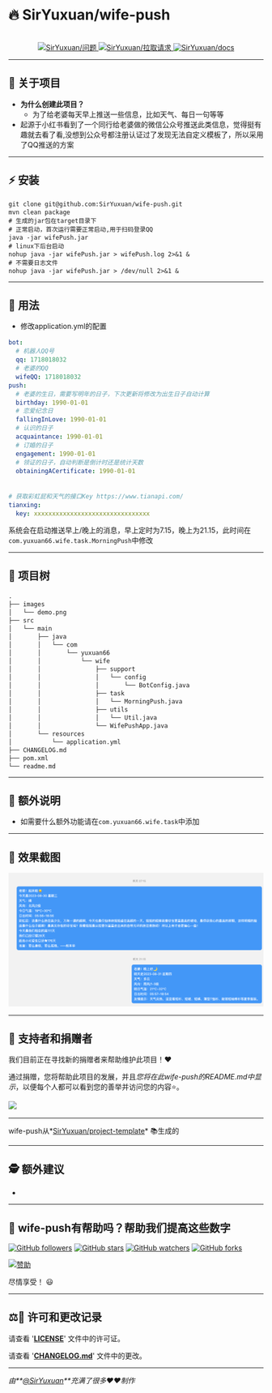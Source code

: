 
# 🔥 **SirYuxuan/wife-push**

<div align="center">
  <br>
  <a href="https://github.com/SirYuxuan/wife-push/issues">
    <img src="https://img.shields.io/github/issues/SirYuxuan/wife-push?color=0088ff&style=for-the-badge&logo=github" alt="SirYuxuan/问题"/>
  </a>
  <a href="https://github.com/SirYuxuan/wife-push/pulls">
    <img src="https://img.shields.io/github/issues-pr/SirYuxuan/wife-push?color=0088ff&style=for-the-badge&logo=github"  alt="SirYuxuan/拉取请求"/>
  </a>
 <a href="https://docs.yuxuan66.com/open-source/wife-push/index">
    <img src="https://img.shields.io/badge/YuxuanOpenSource-Docs-blue"  alt="SirYuxuan/docs"/>
  </a>
</div>

---

## 🤔 **关于项目**

- **为什么创建此项目？**
  - 为了给老婆每天早上推送一些信息，比如天气、每日一句等等
- 起源于小红书看到了一个同行给老婆做的微信公众号推送此类信息，觉得挺有趣就去看了看,没想到公众号都注册认证过了发现无法自定义模板了，所以采用了QQ推送的方案

---

## ⚡ **安装**

```shell
git clone git@github.com:SirYuxuan/wife-push.git
mvn clean package
# 生成的jar包在target目录下
# 正常启动，首次运行需要正常启动,用于扫码登录QQ
java -jar wifePush.jar
# linux下后台启动
nohup java -jar wifePush.jar > wifePush.log 2>&1 &
# 不需要日志文件
nohup java -jar wifePush.jar > /dev/null 2>&1 &
```

---

## 🚀 **用法**

* 修改application.yml的配置
```yaml
bot:
  # 机器人QQ号
  qq: 1718018032
  # 老婆的QQ
  wifeQQ: 1718018032
push:
  # 老婆的生日，需要写明年的日子，下次更新将修改为出生日子自动计算
  birthday: 1990-01-01
  # 恋爱纪念日
  fallingInLove: 1990-01-01
  # 认识的日子
  acquaintance: 1990-01-01
  # 订婚的日子
  engagement: 1990-01-01
  # 领证的日子，自动判断是倒计时还是统计天数
  obtainingACertificate: 1990-01-01


# 获取彩虹屁和天气的接口Key https://www.tianapi.com/
tianxing:
  key: xxxxxxxxxxxxxxxxxxxxxxxxxxxxxxxx
```
系统会在启动推送早上/晚上的消息，早上定时为7.15，晚上为21.15，此时间在`com.yuxuan66.wife.task.MorningPush`中修改

---

## 🌲 **项目树**

```
.
├── images
│   └── demo.png
├── src
│   └── main
│       ├── java
│       │   └── com
│       │       └── yuxuan66
│       │           └── wife
│       │               ├── support
│       │               │   └── config
│       │               │       └── BotConfig.java
│       │               ├── task
│       │               │   └── MorningPush.java
│       │               ├── utils
│       │               │   └── Util.java
│       │               └── WifePushApp.java
│       └── resources
│           └── application.yml
├── CHANGELOG.md
├── pom.xml
└── readme.md

```

---

## 📝 **额外说明**

* 如需要什么额外功能请在`com.yuxuan66.wife.task`中添加

---

## 📸 **效果截图**

<!-- ... [一些描述性图片] -->
![](./images/demo.png)

---

## 🍰 **支持者和捐赠者**


我们目前正在寻找新的捐赠者来帮助维护此项目！❤️

通过捐赠，您将帮助此项目的发展，并且*您将在此wife-push的README.md中显示*，以便每个人都可以看到您的善举并访问您的内容⭐。

<a href="https://github.com/sponsors/SirYuxuan"> <!-- 如果您不在GitHub赞助计划中，修改此链接到您的主要捐赠网站 -->
  <img src="https://img.shields.io/badge/Sponsor-SirYuxuan/wife push-blue?logo=github-sponsors&style=for-the-badge&color=red">
</a>

<!-- 在此处链接到您的捐赠页面 -->

---

wife-push从*[SirYuxuan/project-template](https://github.com/SirYuxuan/project-template)* 📚生成的

---

## 🕵️ 额外建议

* <!-- 如果您建议安装任何特殊内容，或者如果您建议使用某种内容以便更好地使用您的项目...-->

---

## 🎉 wife-push有帮助吗？帮助我们提高这些数字

[![GitHub followers](https://img.shields.io/github/followers/SirYuxuan.svg?style=social)](https://github.com/SirYuxuan)
[![GitHub stars](https://img.shields.io/github/stars/SirYuxuan/wife-push.svg?style=social)](https://github.com/SirYuxuan/wife-push/stargazers)
[![GitHub watchers](https://img.shields.io/github/watchers/SirYuxuan/wife-push.svg?style=social)](https://github.com/SirYuxuan/wife-push/watchers)
[![GitHub forks](https://img.shields.io/github/forks/SirYuxuan/wife-push.svg?style=social)](https://github.com/SirYuxuan/wife-push/network/members)
<!-- 如果您不在GitHub赞助计划中，修改此链接到您的主要捐赠网站 -->
[![赞助](https://img.shields.io/static/v1?label=赞助&message=%E2%9D%A4&logo=github-sponsors&color=red&style=social)](https://afdian.net/a/siryuxuan/plan)

尽情享受！ 😃

---

## ⚖️📝 **许可和更改记录**

请查看 '**[LICENSE](LICENSE)**' 文件中的许可证。

请查看 '**[CHANGELOG.md](CHANGELOG.md)**' 文件中的更改。

---

_由**[@SirYuxuan](https://github.com/SirYuxuan)**充满了很多❤️❤️制作_
